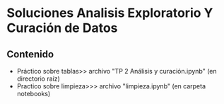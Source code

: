 # Soluciones Analisis Exploratorio Y Curación de Datos

## Contenido

* Práctico sobre tablas>> archivo "TP 2 Análisis y curación.ipynb" (en directorio raíz)
* Practico sobre limpieza>>> archivo "limpieza.ipynb" (en carpeta notebooks)
